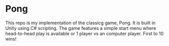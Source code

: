 # Pong  
 This repo is my implementation of the classicg game, Pong. It is built in Unity using C# scripting. The game features a simple start menu where head-to-head play is available or 1 player vs an computer player. First to 10 wins!
